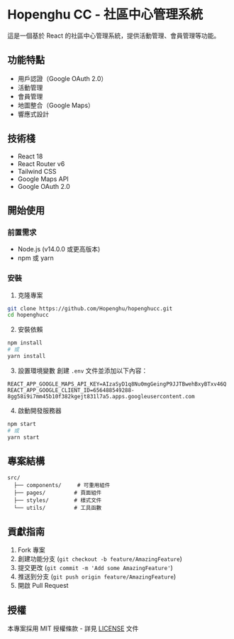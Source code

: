 # Hopenghu CC - 社區中心管理系統

這是一個基於 React 的社區中心管理系統，提供活動管理、會員管理等功能。

## 功能特點

- 用戶認證（Google OAuth 2.0）
- 活動管理
- 會員管理
- 地圖整合（Google Maps）
- 響應式設計

## 技術棧

- React 18
- React Router v6
- Tailwind CSS
- Google Maps API
- Google OAuth 2.0

## 開始使用

### 前置需求

- Node.js (v14.0.0 或更高版本)
- npm 或 yarn

### 安裝

1. 克隆專案
```bash
git clone https://github.com/Hopenghu/hopenghucc.git
cd hopenghucc
```

2. 安裝依賴
```bash
npm install
# 或
yarn install
```

3. 設置環境變數
創建 `.env` 文件並添加以下內容：
```
REACT_APP_GOOGLE_MAPS_API_KEY=AIzaSyD1q8Nu0mgGeingP9JJTBwehBxyBTxv46Q
REACT_APP_GOOGLE_CLIENT_ID=656488549288-8gg58i9i7mm45b10f382kgejt831l7a5.apps.googleusercontent.com
```

4. 啟動開發服務器
```bash
npm start
# 或
yarn start
```

## 專案結構

```
src/
  ├── components/     # 可重用組件
  ├── pages/         # 頁面組件
  ├── styles/        # 樣式文件
  └── utils/         # 工具函數
```

## 貢獻指南

1. Fork 專案
2. 創建功能分支 (`git checkout -b feature/AmazingFeature`)
3. 提交更改 (`git commit -m 'Add some AmazingFeature'`)
4. 推送到分支 (`git push origin feature/AmazingFeature`)
5. 開啟 Pull Request

## 授權

本專案採用 MIT 授權條款 - 詳見 [LICENSE](LICENSE) 文件